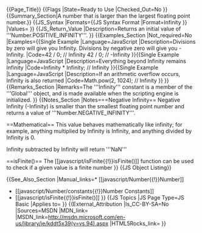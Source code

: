 {{Page_Title}}
{{Flags
|State=Ready to Use
|Checked_Out=No
}}
{{Summary_Section|A number that is larger than the largest floating point number.}}
{{JS_Syntax
|Formats={{JS Syntax Format
|Format=Infinity
}}
|Values=
}}
{{JS_Return_Value
|Description=Returns an initial value of '''Number.POSITIVE_INFINITY'''.
}}
{{Examples_Section
|Not_required=No
|Examples={{Single Example
|Language=JavaScript
|Description=Divisions by zero will give you Infinity.
Divisions by negative zero will give you -Infinity.
|Code=42 / 0; // Infinity
42 / 0; // -Infinity
}}{{Single Example
|Language=JavaScript
|Description=Everything beyond Infinity remains Infinity
|Code=Infinity * Infinity; // Infinity
}}{{Single Example
|Language=JavaScript
|Description=If an arithmetic overflow occurs, Infinity is also returned
|Code=Math.pow(2, 1024); // Infinity
}}
}}
{{Remarks_Section
|Remarks=The '''Infinity''' constant is a member of the '''Global''' object, and is made available when the scripting engine is initialized.
}}
{{Notes_Section
|Notes===Negative Infinity==
Negative Infinity (-Infinity) is smaller than the smallest floating point number and returns a value of '''Number.NEGATIVE_INFINITY'''.

==Mathematical==
This value behaves mathematically like infinity; for example, anything multiplied by Infinity is Infinity, and anything divided by Infinity is 0.

Infinity subtracted by Infinity will return '''NaN'''

==isFinite()==
The [[javascript/isFinite{{!}}isFinite()]] function can be used to check if a given value is a finite number
}}
{{JS Object Listing}}

{{See_Also_Section
|Manual_links=* [[javascript/Number{{!}}Number]]
* [[javascript/Number/constants{{!}}Number Constants]]
* [[javascript/isFinite{{!}}isFinite()]]
}}
{{JS Topics
|JS Page Type=JS Basic
|Applies to=
}}
{{External_Attribution
|Is_CC-BY-SA=No
|Sources=MSDN
|MDN_link=
|MSDN_link=http://msdn.microsoft.com/en-us/library/ie/kddt5x39(v=vs.94).aspx
|HTML5Rocks_link=
}}